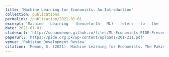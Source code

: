 ```yaml
---
title: "Machine Learning for Economists: An Introduction"
collection: publications
permalink: /publication/2021-01-01
excerpt: 'Machine   Learning   (henceforth   ML)   refers   to   the   set   of   algorithms   and computational  methods  which  enable  computers  to  learn  patterns  from  training  data without being  explicitly  programmed  to  do  so. ML  uses training  data to  learn  patterns by  estimating  a  mathematical  model  and  making  predictions  in out  of  sample based  on new or unseen input data. ML has the tremendous capacity to discover complex, flexible and crucially generalisable structure in training data. Conceptually speaking, ML can be thought of as a set of complex function approximation techniques which help us learn the unknown  and  potentially  highly  nonlinear  mapping  between  the  data  and  prediction outcomes, outperforming traditional techniques.'
date: 2021-01-01
slidesurl: 'http://sonanmemon.github.io/files/ML-Economists-PIDE-Presentation.pdf'
paperurl: 'https://pide.org.pk/wp-content/uploads/201-211.pdf'
venue: 'Pakistan Development Review'
citation: 'Memon, S. (2021). Machine Learning for Economists. The Pakistan Development Review, 60(2), 201-211.'
---
```


